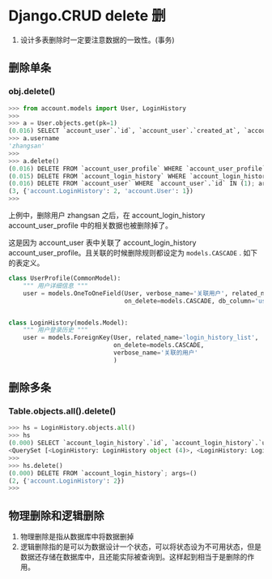 # Django.CRUD delete 删

1. 设计多表删除时一定要注意数据的一致性。(事务)



## 删除单条

### obj.delete()
```py
>>> from account.models import User, LoginHistory
>>>
>>> a = User.objects.get(pk=1)
(0.016) SELECT `account_user`.`id`, `account_user`.`created_at`, `account_user`.`updated_at`, `account_user`.`username`, `account_user`.`password`, `account_user`.`nickname`, `account_user`.`avatar`, `account_user`.`status`, `account_user`.`is_super` FROM `account_user` WHERE `account_user`.`id` = 1 LIMIT 21; args=(1,)
>>> a.username
'zhangsan'
>>>
>>> a.delete()
(0.016) DELETE FROM `account_user_profile` WHERE `account_user_profile`.`user` IN (1); args=(1,)
(0.015) DELETE FROM `account_login_history` WHERE `account_login_history`.`user_id` IN (1); args=(1,)
(0.016) DELETE FROM `account_user` WHERE `account_user`.`id` IN (1); args=(1,)
(3, {'account.LoginHistory': 2, 'account.User': 1})
>>>
```

上例中，删除用户 zhangsan 之后，在 account_login_history account_user_profile 中的相关数据也被删除掉了。

这是因为 account_user 表中关联了 account_login_history account_user_profile。且关联的时候删除规则都设定为 `models.CASCADE` . 如下的表定义。
```py
class UserProfile(CommonModel):
    """ 用户详细信息 """
    user = models.OneToOneField(User, verbose_name='关联用户', related_name='profile',
                                on_delete=models.CASCADE, db_column='user')


class LoginHistory(models.Model):
    """ 用户登录历史 """
    user = models.ForeignKey(User, related_name='login_history_list',
                             on_delete=models.CASCADE,
                             verbose_name='关联的用户'
                             )
```




## 删除多条

### Table.objects.all().delete()

```py
>>> hs = LoginHistory.objects.all()
>>> hs
(0.000) SELECT `account_login_history`.`id`, `account_login_history`.`user_id`, `account_login_history`.`username`, `account_login_history`.`login_type`, `account_login_history`.`ip`, `account_login_history`.`ua`, `account_login_history`.`created_at` FROM `account_login_history` ORDER BY `account_login_history`.`created_at` DESC LIMIT 21; args=()
<QuerySet [<LoginHistory: LoginHistory object (4)>, <LoginHistory: LoginHistory object (2)>]>
>>>
>>> hs.delete()
(0.000) DELETE FROM `account_login_history`; args=()
(2, {'account.LoginHistory': 2})
>>>
```



## 物理删除和逻辑删除
1. 物理删除是指从数据库中将数据删掉
2. 逻辑删除指的是可以为数据设计一个状态，可以将状态设为不可用状态，但是数据还存储在数据库中，且还能实际被查询到。这样起到相当于是删除的作用。

